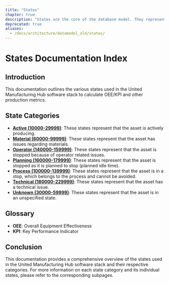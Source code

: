 ```yaml
---
title: "States"
chapter: true
description: "States are the core of the database model. They represent the state of the machine at a given point in time."
deprecated: true
aliases:
  - /docs/architecture/datamodel_old/states/
---
```



# States Documentation Index

## Introduction
This documentation outlines the various states used in the United Manufacturing Hub software stack to calculate OEE/KPI and other production metrics.

## State Categories
- **[Active (10000-29999)](/docs/architecture/datamodel/states/active/)**: These states represent that the asset is actively producing.
- **[Material (60000-99999)](/docs/architecture/datamodel/states/material)**: These states represent that the asset has issues regarding materials.
- **[Operator (140000-159999)](/docs/architecture/datamodel/states/operator)**: These states represent that the asset is stopped because of operator related issues.
- **[Planning (160000-179999)](/docs/architecture/datamodel/states/planning)**: These states represent that the asset is stopped as it is planned to stop (planned idle time).
- **[Process (100000-139999)](/docs/architecture/datamodel/states/process)**: These states represent that the asset is in a stop, which belongs to the process and cannot be avoided.
- **[Technical (180000-229999)](/docs/architecture/datamodel/states/technical)**: These states represent that the asset has a technical issue.
- **[Unknown (30000-59999)](/docs/architecture/datamodel/states/unknown)**: These states represent that the asset is in an unspecified state.
 


## Glossary
- **OEE**: Overall Equipment Effectiveness
- **KPI**: Key Performance Indicator

## Conclusion
This documentation provides a comprehensive overview of the states used in the United Manufacturing Hub software stack and their respective categories. For more information on each state category and its individual states, please refer to the corresponding subpages.
